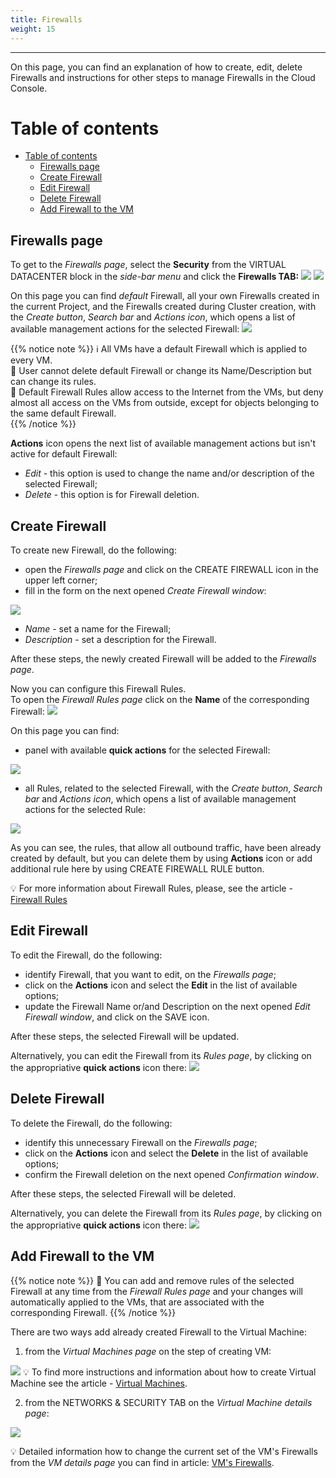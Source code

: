 ```yaml
---
title: Firewalls
weight: 15
---
```

___
On this page, you can find an explanation of how to create, edit, delete Firewalls and instructions for other steps to manage Firewalls in the Cloud Console.

# Table of contents
- [Table of contents](#table-of-contents)
  - [Firewalls page](#firewalls-page)
  - [Create Firewall](#create-firewall)
  - [Edit Firewall](#edit-firewall)
  - [Delete Firewall](#delete-firewall)
  - [Add Firewall to the VM](#add-firewall-to-the-vm)

## Firewalls page
To get to the *Firewalls page*, select the **Security** from the VIRTUAL DATACENTER block in the *side-bar menu* and click the **Firewalls TAB:**
![](../../../assets/images/cli/1.png?width=15pc&classes=border,shadow) 
![](../../../assets/images/fw/1.png?width=20pc&classes=border,shadow)

On this page you can find *default* Firewall, all your own Firewalls created in the current Project, and the Firewalls created during Cluster creation, with the *Create button*, *Search bar* and *Actions icon*, which opens a list of available management actions for the selected Firewall:
![](../../../assets/images/fw/2.png?classes=border,shadow)

{{% notice note %}}
ℹ️ All VMs have a default Firewall which is applied to every VM.    
📌 User cannot delete default Firewall or change its Name/Description but can change its rules.    
📝 Default Firewall Rules allow access to the Internet from the VMs, but deny almost all access on the VMs from outside, except for objects belonging to the same default Firewall.  
{{% /notice %}}

**Actions** icon opens the next list of available management actions but isn't active for default Firewall:
- *Edit* - this option is used to change the name and/or description of the selected Firewall;
- *Delete* - this option is for Firewall deletion.

## Create Firewall

To create new Firewall, do the following:
- open the *Firewalls page* and click on the CREATE FIREWALL icon in the upper left corner;
- fill in the form on the next opened *Create Firewall window*:

![](../../../assets/images/fw/3.png?width=35pc&classes=border,shadow)
  - *Name* - set a name for the Firewall; 
  - *Description* - set a description for the Firewall.

After these steps, the newly created Firewall will be added to the *Firewalls page*.  

Now you can configure this Firewall Rules.  
To open the *Firewall Rules page* click on the **Name** of the corresponding Firewall:
![](../../../assets/images/fw/5.png?classes=border,shadow)  

On this page you can find:
- panel with available **quick actions** for the selected Firewall:
   
![](../../../assets/images/fw/16.png?width=25pc&classes=border,shadow)

- all Rules, related to the selected Firewall, with the *Create button*, *Search bar* and *Actions icon*, which opens a list of available management actions for the selected Rule:  

![](../../../assets/images/fw/4.png?classes=border,shadow)  

As you can see, the rules, that allow all outbound traffic, have been already created by default, but you can delete them by using **Actions** icon or add additional rule here by using CREATE FIREWALL RULE button.   

💡 For more information about Firewall Rules, please, see the article - [Firewall Rules](https://docs.ventuscloud.eu/products/security/firewall-rules/)

## Edit Firewall

To edit the Firewall, do the following:
- identify Firewall, that you want to edit, on the *Firewalls page*;
- click on the **Actions** icon and select the **Edit** in the list of available options;
- update the Firewall Name or/and Description on the next opened *Edit Firewall window*, and click on the SAVE icon.  

After these steps, the selected Firewall will be updated.  

Alternatively, you can edit the Firewall from its *Rules page*, by clicking on the appropriative **quick actions** icon there:
![](../../../assets/images/fw/19.png?width=25pc&classes=border,shadow)

## Delete Firewall
To delete the Firewall, do the following:
- identify this unnecessary Firewall on the *Firewalls page*;
- click on the **Actions** icon and select the **Delete** in the list of available options;
- confirm the Firewall deletion on the next opened *Confirmation window*.

After these steps, the selected Firewall will be deleted.  

Alternatively, you can delete the Firewall from its *Rules page*, by clicking on the appropriative **quick actions** icon there:
![](../../../assets/images/fw/21.png?width=25pc&classes=border,shadow)

## Add Firewall to the VM

{{% notice note %}}
📌 You can add and remove rules of the selected Firewall at any time from the *Firewall Rules page* and your changes will automatically applied to the VMs, that are associated with the corresponding Firewall.
{{% /notice %}}

There are two ways add already created Firewall to the Virtual Machine:
1) from the *Virtual Machines page* on the step of creating VM:
 
![](../../../assets/images/fw/22.png?width=30pc&classes=border,shadow)
💡 To find more instructions and information about how to create Virtual Machine see the article - [Virtual Machines](https://docs.ventuscloud.eu/products/compute/virtual-machines/).

2) from the NETWORKS & SECURITY TAB on the *Virtual Machine details page*: 

![](../../../assets/images/conn-lin/23.1.png?classes=border,shadow)
  
💡 Detailed information how to change the current set of the VM's Firewalls from the *VM details page* you can find in article: [VM's Firewalls](https://docs.ventuscloud.eu/products/security/manage-firewalls/). 

 